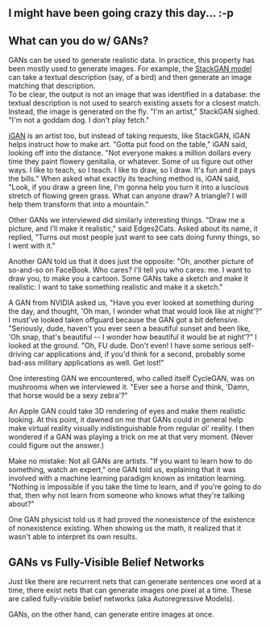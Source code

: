 
I might have been going crazy this day... :-p
-------------------------------------------------------------------------------

## What can you do w/ GANs?
GANs can be used to generate realistic data.  In practice, this property has been mostly
used to generate images.  For example, the [StackGAN model](https://github.com/hanzhanggit/StackGAN)
can take a textual description (say, of a bird) and then generate an image matching that description.  
To be clear, the output is not an image that was identified in a database: the textual description
is not used to search existing assets for a closest match.  Instead, the image is generated
on the fly.  "I'm an artist," StackGAN sighed. "I'm not a goddam dog. I don't play fetch."

[iGAN](https://github.com/junyanz/iGAN) is an artist too, but instead of taking requests,
like StackGAN, iGAN helps instruct how to make art.  "Gotta put food on the table," iGAN 
said, looking off into the distance. "Not everyone makes a million dollars every time they
paint flowery genitalia, or whatever.  Some of us figure out other ways.  I like to teach,
so I teach.  I like to draw, so I draw.  It's fun and it pays the bills."  When asked 
what exactly its teaching method is, iGAN said, "Look, if you draw a green line, I'm gonna
help you turn it into a luscious stretch of flowing green grass. What can anyone draw?
A triangle? I will help them transform that into a mountain."

Other GANs we interviewed did similarly interesting things.  "Draw me a picture, and I'll
make it realistic," said Edges2Cats.  Asked about its name, it replied, "Turns out most 
people just want to see cats doing funny things, so I went with it."  

Another GAN told us that it does just the opposite:  "Oh, another picture of so-and-so
on FaceBook.  Who cares?  I'll tell you who cares: me.  I want to draw you, to make 
you a cartoon.  Some GANs take a sketch and make it realistic:  I want to take something
realistic and make it a sketch."  

A GAN from NVIDIA asked us, "Have you ever looked at something during the day, and thought,
'Oh man, I wonder what that would look like at night'?"  I must've looked taken offguard
because the GAN got a bit defensive. "Seriously, dude, haven't you ever seen a beautiful
sunset and been like, 'Oh snap, that's beautiful -- I wonder how beautiful it would be 
at night'?"  I looked at the ground.  "Oh, FU dude. Don't even! I have some serious
self-driving car applications and, if you'd think for a second, probably some bad-ass
military applications as well. Get lost!"

One interesting GAN we encountered, who called itself CycleGAN, was on mushrooms when
we interviewed it.  "Ever see a horse and think, 'Damn, that horse would be a sexy zebra'?"

An Apple GAN could take 3D rendering of eyes and make them realistic looking.  At this point,
it dawned on me that GANs could in general help make virtual reality visually indistinguishable
from regular ol' reality.  I then wondered if a GAN was playing a trick on me at that very moment.
(Never could figure out the answer.)

Make no mistake:  Not all GANs are artists.  "If you want to learn how to do something, watch
an expert," one GAN told us, explaining that it was involved with a machine learning paradigm
known as imitation learning.  "Nothing is impossible if you take the time to learn, and if
you're going to do that, then why not learn from someone who knows what they're talking about?"

One GAN physicist told us it had proved the nonexistence of the existence of nonexistence existing.
When showing us the math, it realized that it wasn't able to interpret its own results.


## GANs vs Fully-Visible Belief Networks 
Just like there are recurrent nets that can generate sentences one word at a time, there exist
nets that can generate images one pixel at a time. These are called fully-visible belief
networks (aka Autoregressive Models).

GANs, on the other hand, can generate entire images at once. 




